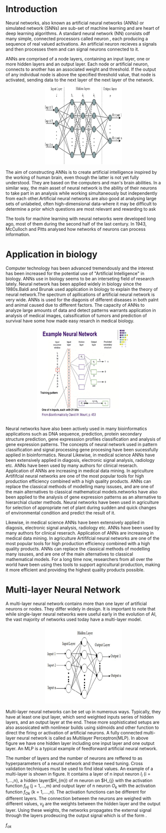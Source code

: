 # Introduction

Neural networks, also known as artificial neural networks (ANNs) or simulated network (SNNs) are sub-set of machine learning and are heart of deep learning algorithms. A standard neural network (NN) consists odf many simple, connected processors called neuron , each producing a sequence of real valued activations. An artificial neuron recieves a signals and then processes them and can signal neurons connected to it.

ANNs are comprised of a node layers, containing an input layer, one or more hidden layers and an output layer. Each node or artificial neuron, connects to another has an associated weight and threshold. If the output of any individual node is above the specified threshold value, that node is activated, sending data to the next layer of the next layer of the network.

<p align="center">
  <img src="artificial_neural_network.jpg" width="250" height="250"/>
</p>

The aim of constructing ANNs is to create artificial intelligence inspired by the working of human brain, even though the latter is not yet fully understood. They are based on the computers and man's brain abilities. In a similar way, the main asset of neural network is the ability of their neurons to take part in an analysis while working simultaneously but independently from each other.Artificial neural networks are also good at analysing large sets of unlabeled, often high-dimensional data-where it may be difficult to determine a prior which questions are most relevant and rewarding to ask

The tools for machine learning with neural networks were developed long ago, most of them during the second half of the last century. In 1943, McCulloch and Pitts analysed how networks of neurons can process information.


# Application in biology

Computer technology has been advanced tremendously and the interest has been increased for the potential use of "Artificial Intelligence" in biology. ANNs use in biology seems to be an interseting field of research lately. Neural network has been applied widely in biology since the 1980s.Baldi and Brunak used application in biology to explain the theory of neural network.The spectrum of apllications of artificial neural network is very wide. ANNs is used for the diagonis of different diseases in both palnt and animal caused due to different factors. The capacity of ANNs to analyze large amounts of data and detect patterns warrants application in analysis of medical images, calssification of tumors and prediction of survival have some how made easy resarch in medical biology.

<p align="center">
  <img src="bioinformatics.jpg" width="300" height="300"/>
</p>

Neural networks have also been actively used in many bioinformatics applications such as DNA sequence, prediction, protein secondary structure prediction, gene expresssion profiles classification and analysis of gene expression patterns. The concepts of neural network used in pattern classification and signal processing gene procesing have been sucessfully applied in bioinformatics. Neural Likewise, in medical science ANNs have been extensively applied in diagosis, electronic signal analysis, radiology etc. ANNs have been used by many authors for clinical reserach. Application of ANNs are increasing in medical data mining. In agriculture Artififcial neural networks are one of the most popular tools for high production efficiency combined with a high quality products. ANNs can replace the classical methods of modelling many issuses, and are one of the main alternatives to classical mathematical models.networks have also been applied to the analysis of gene expression patterns as an alternative to hierarchial cluster methods. Neural networks have been used in agriculture for selection of appropriate net of plant during sudden and quick changes of environmental condition and predict the result of it. 

Likewise, in medical science ANNs have been extensively applied in diagosis, electronic signal analysis, radiology etc. ANNs have been used by many authors for clinical reserach. Application of ANNs are increasing in medical data mining. In agriculture Artififcial neural networks are one of the most popular tools for high production efficiency combined with a high quality products. ANNs can replace the classical methods of modelling many issuses, and are one of the main  alternatives to classical mathematical models. For a long time now, researchers from all over the world have been using thes tools to support agricultural production, making it more efficient and providing the highest quality products possible.  


# Multi-layer Neural Network

A multi-layer neural network contains more than one layer of artificial neurons or nodes. They differ widely in design. It is important to note that while single-layer neural networks were useful early in the evolution of AI, the vast majority of networks used today have a multi-layer model.

<p align="center">
  <img src="multi.jpg" width="250" height="250"/>
</p>

Multi-layer neural networks can be set up in numerous ways. Typically, they have at least one iput layer, which send weighted inputs series of hidden layers, and an output layer at the end. These more sophisticated setups are also assosicated with nonlinear builds using sidmoids and other function to direct the firing or activation of artificial neurons. A fully connected multi-layer neural network is called as  Multilayer Perceptron(MLP). In above figure we have one hidden layer including one input layer and one output layer.  An MLP is a typical example of feedforward artificial neural network.

The number of layers and the number of neurons are reffered to as hyperparameters of a neural network and these need tuning. Cross validation techniques must be used to find ideal values. An example of a multi-layer is shown in figure. It contains a layer of n input neuron $I_{i}$ (i = 1,...,n), a hidden layer($H_{m}) of m neuron on $H_{j} with the activation function $f_{Hj}$ (j = 1,...,m) and output layer of n neuron $O_{k}$ with the activation function $f_{Ok}$ (k = 1,....,n). The activation functions can be different for different layers. The connection between the neurons are weighed with different values, $v_{ij}$ are the weights between the hidden layer and the output layer. Using these weights, the networks propagates the external signal through the layers prodeucing the output signal which is of the form .

$f_{ok}$
